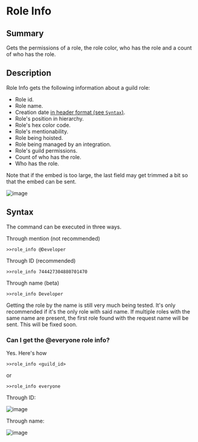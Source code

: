 # Role Info
## Summary
Gets the permissions of a role, the role color, who has the role and a count of who has the role.

## Description
Role Info gets the following information about a guild role:
  - Role id.
  - Role name.
  - Creation date [in header format (see `Syntax`)](https://developer.mozilla.org/en-US/docs/Web/HTTP/Headers/Date).
  - Role's position in hierarchy.
  - Role's hex color code.
  - Role's mentionability.
  - Role being hoisted.
  - Role being managed by an integration.
  - Role's guild permissions.
  - Count of who has the role.
  - Who has the role.

Note that if the embed is too large, the last field may get trimmed a bit so that the embed can be sent.

![image](https://user-images.githubusercontent.com/46751150/93503456-b5d02780-f8dd-11ea-9db9-ad31945032b1.png)

## Syntax
The command can be executed in three ways.

Through mention (not recommended)
```
>>role_info @Developer
```

Through ID (recommended)
```
>>role_info 744427304880701470
```

Through name (beta)
```
>>role_info Developer
```

Getting the role by the name is still very much being tested. It's only recommended if it's the only role with said name. If multiple roles with the same name are present, the first role found with the request name will be sent. This will be fixed soon.

### Can I get the @everyone role info?

Yes. Here's how

```
>>role_info <guild_id>
```
or
```
>>role_info everyone
```

Through ID:

![image](https://user-images.githubusercontent.com/46751150/93504111-a3a2b900-f8de-11ea-89d6-30dbc928e5a7.png)

Through name:

![image](https://user-images.githubusercontent.com/46751150/93504193-c503a500-f8de-11ea-981b-85c05e39485b.png)
